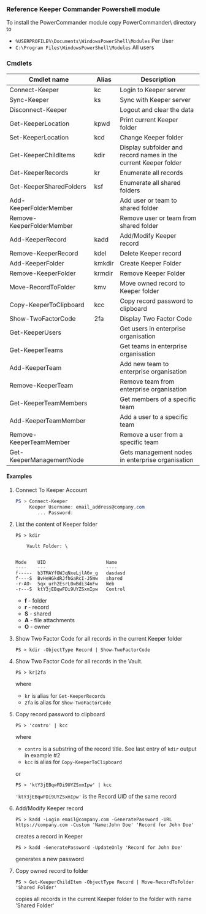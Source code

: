 ### Reference Keeper Commander Powershell module

To install the PowerCommander module copy PowerCommander\ directory to 
* `%USERPROFILE%\Documents\WindowsPowerShell\Modules` Per User
* `C:\Program Files\WindowsPowerShell\Modules` All users

### Cmdlets

| Cmdlet name               | Alias  | Description
|---------------------------|--------|----------------------------
| Connect-Keeper            | kc     | Login to Keeper server
| Sync-Keeper               | ks     | Sync with Keeper server 
| Disconnect-Keeper         |        | Logout and clear the data
| Get-KeeperLocation        | kpwd   | Print current Keeper folder
| Set-KeeperLocation        | kcd    | Change Keeper folder
| Get-KeeperChildItems      | kdir   | Display subfolder and record names in the current Keeper folder
| Get-KeeperRecords         | kr     | Enumerate all records
| Get-KeeperSharedFolders   | ksf    | Enumerate all shared folders
| Add-KeeperFolderMember    |        | Add user or team to shared folder
| Remove-KeeperFolderMember |        | Remove user or team from shared folder
| Add-KeeperRecord          | kadd   | Add/Modify Keeper record
| Remove-KeeperRecord       | kdel   | Delete Keeper record
| Add-KeeperFolder          | kmkdir | Create Keeper Folder
| Remove-KeeperFolder       | krmdir | Remove Keeper Folder
| Move-RecordToFolder       | kmv    | Move owned record to Keeper folder
| Copy-KeeperToClipboard    | kcc    | Copy record password to clipboard
| Show-TwoFactorCode        | 2fa    | Display Two Factor Code 
| Get-KeeperUsers           |        | Get users in enterprise organisation
| Get-KeeperTeams           |        | Get teams in enterprise organisation
| Add-KeeperTeam            |        | Add new team to enterprise organisation
| Remove-KeeperTeam         |        | Remove team from enterprise organisation
| Get-KeeperTeamMembers     |        | Get members of a specific team
| Add-KeeperTeamMember      |        | Add a user to a specific team
| Remove-KeeperTeamMember   |        | Remove a user from a specific team
| Get-KeeperManagementNode  |        | Gets management nodes in enterprise organisation



#### Examples

1. Connect To Keeper Account
    ```powershell
    PS > Connect-Keeper
         Keeper Username: email_address@company.com
            ... Password:
    ```
2. List the content of Keeper folder
    ```
    PS > kdir
    
        Vault Folder: \
    
    
    Mode    UID                      Name
    ----    ---                      ----
    f-----  b3TMAYfOWJqNxeLjlA6v_g   dasdasd
    f----S  BvHeHGkdRJfhGaRcI-J5Ww   shared
    -r-AO-  5qx_urh2EsrL0wBdi34nFw   Web
    -r---S  ktY3jEBqwFDi9UYZSxmIpw   Control
    ```
    - **f** - folder
    - **r** - record
    - **S** - shared
    - **A** - file attachments
    - **O** - owner

3. Show Two Factor Code for all records in the current Keeper folder
    ```
    PS > kdir -ObjectType Record | Show-TwoFactorCode
    ```

4. Show Two Factor Code for all records in the Vault.
    ```
    PS > kr|2fa
    ```
     where 
    * `kr` is alias for `Get-KeeperRecords` 
    * `2fa` is alias for `Show-TwoFactorCode`

5. Copy record password to clipboard
    ```
    PS > 'contro' | kcc
    ``` 
    where 
    * `contro` is a substring of the record title. See last entry of `kdir` output in example #2 
    * `kcc` is alias for `Copy-KeeperToClipboard`
    
    or
    ```
    PS > 'ktY3jEBqwFDi9UYZSxmIpw' | kcc
    ```
   `'ktY3jEBqwFDi9UYZSxmIpw'` is the Record UID of the same record

6. Add/Modify Keeper record
    ```
    PS > kadd -Login email@company.com -GeneratePassword -URL https://company.com -Custom 'Name:John Doe' 'Record for John Doe'
    ```
    creates a record in Keeper 

    ```
    PS > kadd -GeneratePassword -UpdateOnly 'Record for John Doe'
    ```
    generates a new password

7. Copy owned record to folder
    ```
    PS > Get-KeeperChildItem -ObjectType Record | Move-RecordToFolder 'Shared Folder'
    ```
    copies all records in the current Keeper folder to the folder with name 'Shared Folder'
